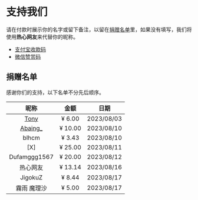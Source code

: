 # 支持我们
请在付款时展示你的名字或留下备注，以留在[捐赠名单](#_2)里，如果没有填写，我们将使用**热心网友**来代替你的昵称。

- [支付宝收款码](./assets/img/alipay.jpg)
- [微信赞赏码](./assets/img/wechat_reward_qrcode.png)

## 捐赠名单
感谢你们的支持，以下名单不分先后顺序。

| 昵称 | 金额 | 日期 |
|:--:|:--:|:--:|
| [Tony](https://blog.iamsjy.com) | ¥ 6.00 | 2023/08/03 |
| [Abaing_](https://abaing.com) | ¥ 10.00 | 2023/08/10 |
| blhcm | ¥ 3.43 | 2023/08/10 |
| \[X\] | ¥ 25.00 | 2023/08/11 |
| Dufamggg1567 | ¥ 20.00 | 2023/08/12 |
| 热心网友 | ¥ 13.14 | 2023/08/16 |
| JigokuZ | ¥ 8.44 | 2023/08/17 |
| 霧雨 魔理沙 | ¥ 5.00 | 2023/08/17 |
